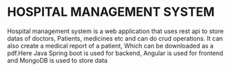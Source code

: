# HOSPITAL MANAGEMENT SYSTEM

Hospital management system is a web application that uses rest api to store datas of doctors,
Patients, medicines etc and can do crud operations. It can also create a medical report of a patient,
Which can be downloaded as a pdf.Here Java Spring boot is used for backend, Angular is used for frontend
and MongoDB is used to store data
